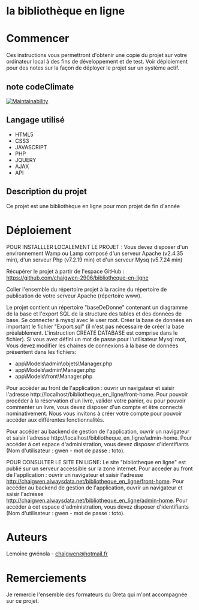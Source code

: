 
# la bibliothèque en ligne 

# Commencer
Ces instructions vous permettront d'obtenir une copie du projet sur votre ordinateur local à des fins de développement et de test. Voir déploiement pour des notes sur la façon de déployer le projet sur un système actif.

## note codeClimate
[![Maintainability](https://api.codeclimate.com/v1/badges/d4cfbe2a4d214b9d2653/maintainability)](https://codeclimate.com/github/chaigwen-2906/bibliotheque-en-ligne/maintainability)


## Langage utilisé
* HTML5
* CSS3
* JAVASCRIPT
* PHP
* JQUERY
* AJAX
* API

## Description du projet
Ce projet est une bibliothèque en ligne pour mon projet de fin d'année

# Déploiement

POUR INSTALLLER LOCALEMENT LE PROJET :
Vous devez disposer d'un environnement Wamp ou Lamp composé d'un serveur Apache (v2.4.35 min), d'un serveur Php (v7.2.19 min) et d'un serveur Mysq (v5.7.24 min)

Récupérer le projet à partir de l'espace GitHub : https://github.com/chaigwen-2906/bibliotheque-en-ligne

Coller l'ensemble du répertoire projet à la racine du répertoire de publication de votre serveur Apache (répertoire www).

Le projet contient un répertoire "baseDeDonne" contenant un diagramme de la base et l'export SQL de la structure des tables et des données de base.
Se connecter à mysql avec le user root. Créer la base de données en important le fichier "Export.sql" (il n'est pas nécessaire de créer la base préalablement. L'instruction CREATE DATABASE est comprise dans le fichier).
Si vous avez défini un mot de passe pour l'utilisateur Mysql root, Vous devez modifier les chaines de connexions à la base de données présentent dans les fichiers:
- app\Models\admin\objets\Manager.php
- app\Models\admin\Manager.php
- app\Models\front\Manager.php

Pour accéder au front de l'application : ouvrir un navigateur et saisir l'adresse http://localhost/bibliotheque_en_ligne/front-home. Pour pouvoir procéder à la réservation d'un livre, valider votre panier, ou pour pouvoir commenter un livre, vous devez disposer d'un compte et être connecté nominativement. Nous vous invitons à créer votre compte pour pouvoir accéder aux différentes fonctionnalités.

Pour accéder au backend de gestion de l'application, ouvrir un navigateur et saisir l'adresse http://localhost/bibliotheque_en_ligne/admin-home. Pour accéder à cet espace d'administration, vous devez disposer d'identifiants (Nom d'utilisateur : gwen - mot de passe : toto).


POUR CONSULTER LE SITE EN LIGNE:
Le site "bibliotheque en ligne" est publié sur un serveur accessible sur la zone internet.
Pour acceder au front de l'application : ouvrir un navigateur et saisir l'adresse http://chaigwen.alwaysdata.net/bibliotheque_en_ligne/front-home.
Pour accéder au backend de gestion de l'application, ouvrir un navigateur et saisir l'adresse http://chaigwen.alwaysdata.net/bibliotheque_en_ligne/admin-home. Pour accéder à cet espace d'administration, vous devez disposer d'identifiants (Nom d'utilisateur : gwen - mot de passe : toto).


# Auteurs
Lemoine gwénola - chaigwen@hotmail.fr

# Remerciements
Je remercie l'ensemble des formateurs du Greta qui m'ont accompagnée sur ce projet.
